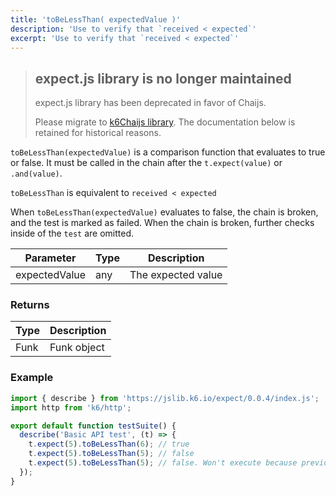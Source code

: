 ```yaml
---
title: 'toBeLessThan( expectedValue )'
description: 'Use to verify that `received < expected`'
excerpt: 'Use to verify that `received < expected`'
---
```


<Blockquote mod="warning">

## expect.js library is no longer maintained
expect.js library has been deprecated in favor of Chaijs. 

Please migrate to [k6Chaijs library](/javascript-api/jslib/k6chaijs). The documentation below is retained for historical reasons.

</Blockquote>


`toBeLessThan(expectedValue)` is a comparison function that evaluates to true or false. It must be called in the chain after the `t.expect(value)` or `.and(value)`. 

`toBeLessThan` is equivalent to `received < expected`

When `toBeLessThan(expectedValue)` evaluates to false, the chain is broken, and the test is marked as failed. When the chain is broken, further checks inside of the `test` are omitted. 



| Parameter      | Type   | Description                                                                          |
| -------------- | ------ | ------------------------------------------------------------------------------------ |
| expectedValue  | any    | The expected value |


### Returns

| Type   | Description                     |
| ------ | ------------------------------- |
| Funk   | Funk object |

### Example

<CodeGroup labels={[]}>

```javascript
import { describe } from 'https://jslib.k6.io/expect/0.0.4/index.js';
import http from 'k6/http';

export default function testSuite() {
  describe('Basic API test', (t) => {
    t.expect(5).toBeLessThan(6); // true
    t.expect(5).toBeLessThan(5); // false
    t.expect(5).toBeLessThan(5); // false. Won't execute because previous statement was false
  });
}
```

</CodeGroup>
